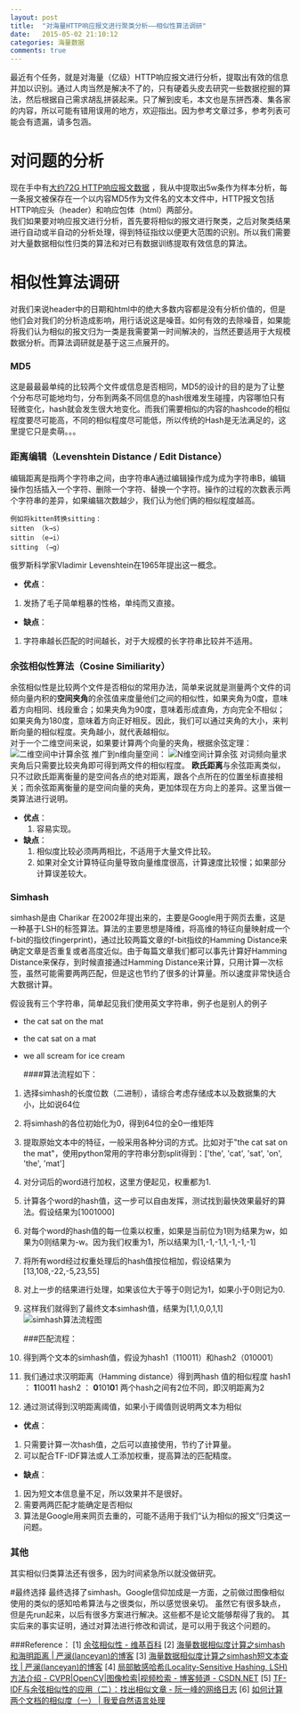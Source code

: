 ```yaml
---
layout: post
title:  "对海量HTTP响应报文进行聚类分析——相似性算法调研"
date:   2015-05-02 21:10:12
categories: 海量数据
comments: true
---
```


最近有个任务，就是对海量（亿级）HTTP响应报文进行分析，提取出有效的信息并加以识别。通过人肉当然是解决不了的，只有硬着头皮去研究一些数据挖掘的算法，然后根据自己需求胡乱拼装起来。只了解到皮毛，本文也是东拼西凑、集各家的内容，所以可能有错用误用的地方，欢迎指出。因为参考文章过多，参考列表可能会有遗漏，请多包涵。  


# 对问题的分析
现在手中有[大约72G HTTP响应报文数据](https://scans.io/study/sonar.http)  ，我从中提取出5w条作为样本分析，每一条报文被保存在一个以内容MD5作为文件名的文本文件中，HTTP报文包括HTTP响应头（header）和响应包体（html）两部分。   
我们如果要对响应报文进行分析，首先要将相似的报文进行聚类，之后对聚类结果进行自动或半自动的分析处理，得到特征指纹以便更大范围的识别。所以我们需要对大量数据相似性归类的算法和对已有数据训练提取有效信息的算法。  

# 相似性算法调研  
对我们来说header中的日期和html中的绝大多数内容都是没有分析价值的，但是他们会对我们的分析造成影响，用行话说这是噪音。如何有效的去除噪音，如果能将我们认为相似的报文归为一类是我需要第一时间解决的，当然还要适用于大规模数据分析。而算法调研就是基于这三点展开的。  

###  MD5  
这是最最最单纯的比较两个文件或信息是否相同，MD5的设计的目的是为了让整个分布尽可能地均匀，分布到两条不同信息的hash很难发生碰撞，内容哪怕只有轻微变化，hash就会发生很大地变化。而我们需要相似的内容的hashcode的相似程度要尽可能高，不同的相似程度尽可能低，所以传统的Hash是无法满足的，这里提它只是卖萌。。。  

### 距离编辑（Levenshtein Distance / Edit Distance）  
编辑距离是指两个字符串之间，由字符串A通过编辑操作成为成为字符串B，编辑操作包括插入一个字符、删除一个字符、替换一个字符。操作的过程的次数表示两个字符串的差异，如果编辑次数越少，我们认为他们俩的相似程度越高。  

	例如将kitten转换sitting：  
	sitten （k→s）  
	sittin （e→i）  
	sitting （→g）  

俄罗斯科学家Vladimir Levenshtein在1965年提出这一概念。

* **优点**：
1. 发扬了毛子简单粗暴的性格，单纯而又直接。 

* **缺点**：
1. 字符串越长匹配的时间越长，对于大规模的长字符串比较并不适用。  

### 余弦相似性算法（Cosine Similiarity）  
余弦相似性是比较两个文件是否相似的常用办法，简单来说就是测量两个文件的词频向量内积的**空间夹角**的余弦值来度量他们之间的相似性，如果夹角为0度，意味着方向相同、线段重合；如果夹角为90度，意味着形成直角，方向完全不相似；如果夹角为180度，意味着方向正好相反。因此，我们可以通过夹角的大小，来判断向量的相似程度。夹角越小，就代表越相似。  
对于一个二维空间来说，如果要计算两个向量的夹角，根据余弦定理：  
![二维空间中计算余弦](http://7xiprm.com1.z0.glb.clouddn.com/.1430573919532.png)
推广到n维向量空间：
![N维空间计算余弦](http://7xiprm.com1.z0.glb.clouddn.com/.1430574619010.png)
对词频向量求夹角后只需要比较夹角即可得到两文件的相似程度。
**欧氏距离**与余弦距离类似，只不过欧氏距离衡量的是空间各点的绝对距离，跟各个点所在的位置坐标直接相关；而余弦距离衡量的是空间向量的夹角，更加体现在方向上的差异。这里当做一类算法进行说明。
* **优点**：
	1. 容易实现。
* **缺点**：
	1.  相似度比较必须两两相比，不适用于大量文件比较。
	2.  如果对全文计算特征向量导致向量维度很高，计算速度比较慢；如果部分计算误差较大。

###  Simhash
simhash是由 Charikar 在2002年提出来的，主要是Google用于网页去重，这是一种基于LSH的标签算法。算法的主要思想是降维，将高维的特征向量映射成一个f-bit的指纹(fingerprint)，通过比较两篇文章的f-bit指纹的Hamming Distance来确定文章是否重复或者高度近似。由于每篇文章我们都可以事先计算好Hamming Distance来保存，到时候直接通过Hamming Distance来计算，只用计算一次标签，虽然可能需要两两匹配，但是这也节约了很多的计算量。所以速度非常快适合大数据计算。

假设我有三个字符串，简单起见我们使用英文字符串，例子也是别人的例子
* the cat sat on the mat
* the cat sat on a mat
* we all scream for ice cream

	####算法流程如下：
1. 选择simhash的长度位数（二进制），请综合考虑存储成本以及数据集的大小，比如说64位
2. 将simhash的各位初始化为0，得到64位的全0一维矩阵
3. 提取原始文本中的特征，一般采用各种分词的方式。比如对于"the cat sat on the mat"，使用python常用的字符串分割split得到：['the', 'cat', 'sat', 'on', 'the', 'mat']
4. 对分词后的word进行加权，这里方便起见，权重都为1.
5. 计算各个word的hash值，这一步可以自由发挥，测试找到最快效果最好的算法。假设结果为[1001000]
6. 对每个word的hash值的每一位乘以权重，如果是当前位为1则为结果为w，如果为0则结果为-w。因为我们权重为1，所以结果为[1,-1,-1,1,-1,-1,-1]
7.  将所有word经过权重处理后的hash值按位相加，假设结果为[13,108,-22,-5,23,55]
8.  对上一步的结果进行处理，如果该位大于等于0则记为1，如果小于0则记为0.
9.  这样我们就得到了最终文本simhash值，结果为[1,1,0,0,1,1]
![simhash算法流程图](http://7xiprm.com1.z0.glb.clouddn.com/.1430579971731.png)

	###匹配流程：
1. 得到两个文本的simhash值，假设为hash1（110011）和hash2（010001）
2. 我们通过求汉明距离（Hamming distance）得到两hash 值的相似程度
	hash1 ：  **1**100**1**1
	hash2  ： **0**101**0**1
	两个hash之间有2位不同，即汉明距离为2
3. 通过测试得到汉明距离阈值，如果小于阈值则说明两文本为相似

* **优点**：
1. 只需要计算一次hash值，之后可以直接使用，节约了计算量。
2. 可以配合TF-IDF算法或人工添加权重，提高算法的匹配精度。

* **缺点**：
1. 因为短文本信息量不足，所以效果并不是很好。
2. 需要两两匹配才能确定是否相似
3. 算法是Google用来网页去重的，可能不适用于我们“认为相似的报文”归类这一问题。

###  其他
其实相似归类算法还有很多，因为时间紧急所以就没做研究。

#最终选择
最终选择了simhash。Google信仰加成是一方面，之前做过图像相似使用的类似的感知哈希算法与之很类似，所以感觉很亲切。
虽然它有很多缺点，但是先run起来，以后有很多方案进行解决。这些都不是论文能够帮得了我的。 
其实后来的事实证明，通过对算法进行修改和调试，是可以用于我这个问题的。


###Reference：
[1] [余弦相似性 - 维基百科](http://zh.wikipedia.org/wiki/%E4%BD%99%E5%BC%A6%E7%9B%B8%E4%BC%BC%E6%80%A7)
[2] [海量数据相似度计算之simhash和海明距离 | 严澜(lanceyan)的博客](http://www.lanceyan.com/tech/arch/simhash_hamming_distance_similarity.html)
[3] [海量数据相似度计算之simhash短文本查找 | 严澜(lanceyan)的博客](http://www.lanceyan.com/tech/arch/simhash_hamming_distance_similarity2-html.html)
[4] [局部敏感哈希(Locality-Sensitive Hashing, LSH)方法介绍 - CVPR|OpenCV|图像检索|视频检索 - 博客频道 - CSDN.NET](http://blog.csdn.net/icvpr/article/details/12342159)
[5] [TF-IDF与余弦相似性的应用（二）：找出相似文章 - 阮一峰的网络日志](http://www.ruanyifeng.com/blog/2013/03/cosine_similarity.html)
[6] [如何计算两个文档的相似度（一） | 我爱自然语言处理](http://www.52nlp.cn/%E5%A6%82%E4%BD%95%E8%AE%A1%E7%AE%97%E4%B8%A4%E4%B8%AA%E6%96%87%E6%A1%A3%E7%9A%84%E7%9B%B8%E4%BC%BC%E5%BA%A6%E4%B8%80)


